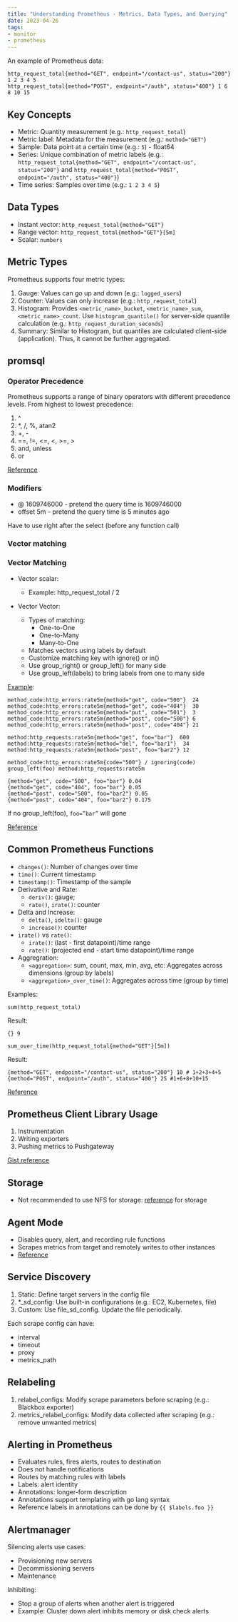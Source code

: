 ```yaml
---
title: "Understanding Prometheus - Metrics, Data Types, and Querying"
date: 2023-04-26
tags:
- monitor
- prometheus
---
```


An example of Prometheus data:

```
http_request_total{method="GET", endpoint="/contact-us", status="200"} 1 2 3 4 5 
http_request_total{method="POST", endpoint="/auth", status="400"} 1 6 8 10 15
```

## Key Concepts

* Metric: Quantity measurement (e.g.: `http_request_total`)
* Metric label: Metadata for the measurement (e.g.: `method="GET"`)
* Sample: Data point at a certain time (e.g.: `5`) - float64
* Series: Unique combination of metric labels (e.g.: `http_request_total{method="GET", endpoint="/contact-us", status="200"}` and `http_request_total{method="POST", endpoint="/auth", status="400"}`)
* Time series: Samples over time (e.g.: `1 2 3 4 5`)

## Data Types

* Instant vector: `http_request_total{method="GET"}`
* Range vector: `http_request_total{method="GET"}[5m]`
* Scalar: `numbers`

## Metric Types

Prometheus supports four metric types:

1. Gauge: Values can go up and down (e.g.: `logged_users`)
2. Counter: Values can only increase (e.g.: `http_request_total`)
3. Histogram: Provides `<metric_name>_bucket`, `<metric_name>_sum`, `<metric_name>_count`. Use `histogram_quantile()` for server-side quantile calculation (e.g.: `http_request_duration_seconds`)
4. Summary: Similar to Histogram, but quantiles are calculated client-side (application). Thus, it cannot be further aggregated.

## promsql

### Operator Precedence

Prometheus supports a range of binary operators with different precedence levels. From highest to lowest precedence:

1. ^
2. *, /, %, atan2
3. +, -
4. ==, !=, &lt;=, &lt;, >=, >
5. and, unless
6. or

[Reference](https://prometheus.io/docs/prometheus/latest/querying/operators/#binary-operator-precedence)

### Modifiers

* @ 1609746000 - pretend the query time is 1609746000
* offset 5m - pretend the query time is 5 minutes ago

Have to use right after the select (before any function call)

### Vector matching

### Vector Matching

- Vector <ops> scalar:
  - Example: http_request_total / 2

- Vector <ops> Vector:
  - Types of matching:
    - One-to-One
    - One-to-Many
    - Many-to-One
  - Matches vectors using labels by default
  - Customize matching key with ignore() or in()
  - Use group_right() or group_left() for many side
  - Use group_left(labels) to bring labels from one to many side

[Example](https://prometheus.io/docs/prometheus/latest/querying/operators/#many-to-one-and-one-to-many-vector-matches):

```
method_code:http_errors:rate5m{method="get", code="500"}  24
method_code:http_errors:rate5m{method="get", code="404"}  30
method_code:http_errors:rate5m{method="put", code="501"}  3
method_code:http_errors:rate5m{method="post", code="500"} 6
method_code:http_errors:rate5m{method="post", code="404"} 21

method:http_requests:rate5m{method="get", foo="bar"}  600
method:http_requests:rate5m{method="del", foo="bar1"}  34
method:http_requests:rate5m{method="post", foo="bar2"} 12
```

```
method_code:http_errors:rate5m{code="500"} / ignoring(code) group_left(foo) method:http_requests:rate5m
```

```
{method="get", code="500", foo="bar"} 0.04 
{method="get", code="404", foo="bar"} 0.05 
{method="post", code="500", foo="bar2"} 0.05 
{method="post", code="404", foo="bar2"} 0.175
```

If no group_left(foo), `foo=”bar”` will gone

[Reference](https://prometheus.io/docs/prometheus/latest/querying/basics/)

## Common Prometheus Functions

* `changes()`: Number of changes over time
* `time()`: Current timestamp
* `timestamp()`: Timestamp of the sample
* Derivative and Rate:
    * `deriv()`: gauge; 
    * `rate()`, `irate()`: counter
* Delta and Increase:
    * `delta()`, `idelta()`: gauge
    * `increase()`: counter
* `irate()` vs `rate()`: 
    * `irate()`: (last - first datapoint)/time range
    * `rate()`: (projected end - start time datapoint)/time range
* Aggregration:
    * `<aggregation>`: sum, count, max, min, avg, etc: Aggregates across dimensions (group by labels)
    * `<aggregation>_over_time()`: Aggregates across time (group by time)

Examples:

```
sum(http_request_total)
```

Result:

```
{} 9
```

```
sum_over_time(http_request_total{method="GET"}[5m])
```

Result:

```
{method="GET", endpoint="/contact-us", status="200"} 10 # 1+2+3+4+5
{method="POST", endpoint="/auth", status="400"} 25 #1+6+8+10+15
```

[Reference](https://prometheus.io/docs/prometheus/latest/querying/functions/#delta)

## Prometheus Client Library Usage

1. Instrumentation
2. Writing exporters
3. Pushing metrics to Pushgateway

[Gist reference](https://gist.github.com/hugotkk/85c8b71bd25b01ca44c6de97d4b293cf)

## Storage

* Not recommended to use NFS for storage: [reference](https://prometheus.io/docs/prometheus/latest/storage/#:~:text=and%20data%20durability.-,CAUTION,-%3A%20Non%2DPOSIX) for storage

## Agent Mode

* Disables query, alert, and recording rule functions
* Scrapes metrics from target and remotely writes to other instances
* [Reference](https://prometheus.io/blog/2021/11/16/agent/)

## Service Discovery

1. Static: Define target servers in the config file
2. *_sd_config: Use built-in configurations (e.g.: EC2, Kubernetes, file)
3. Custom: Use file_sd_config. Update the file periodically.

Each scrape config can have:

* interval
* timeout
* proxy
* metrics_path

## Relabeling

1. relabel_configs: Modify scrape parameters before scraping (e.g.: Blackbox exporter)
2. metrics_relabel_configs: Modify data collected after scraping (e.g.: remove unwanted metrics)

## Alerting in Prometheus

* Evaluates rules, fires alerts, routes to destination
* Does not handle notifications
* Routes by matching rules with labels
* Labels: alert identity
* Annotations: longer-form description
* Annotations support templating with go lang syntax
* Reference labels in annotations can be done by `{{ $labels.foo }}`

## Alertmanager

Silencing alerts use cases:
- Provisioning new servers
- Decommissioning servers
- Maintenance

Inhibiting:
* Stop a group of alerts when another alert is triggered
* Example: Cluster down alert inhibits memory or disk check alerts
